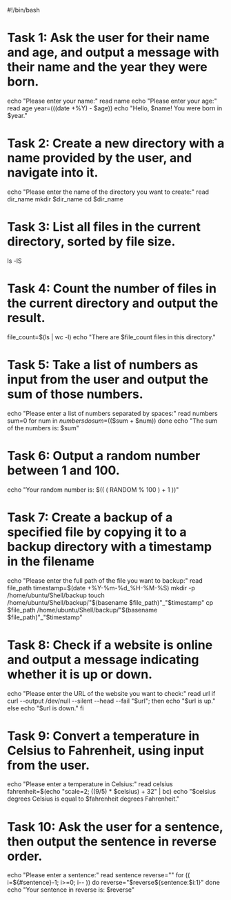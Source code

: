 #!/bin/bash

# Task 1: Ask the user for their name and age, and output a message with their name and the year they were born.

echo "Please enter your name:"
read name
echo "Please enter your age:"
read age
year=$(($(date +%Y) - $age))
echo "Hello, $name! You were born in $year."

# Task 2: Create a new directory with a name provided by the user, and navigate into it.
echo "Please enter the name of the directory you want to create:"
read dir_name
mkdir $dir_name
cd $dir_name

# Task 3: List all files in the current directory, sorted by file size.
ls -lS

# Task 4: Count the number of files in the current directory and output the result.
file_count=$(ls | wc -l)
echo "There are $file_count files in this directory."

# Task 5: Take a list of numbers as input from the user and output the sum of those numbers.
echo "Please enter a list of numbers separated by spaces:"
read numbers
sum=0
for num in $numbers
do
  sum=$(($sum + $num))
done
echo "The sum of the numbers is: $sum"

# Task 6: Output a random number between 1 and 100.
echo "Your random number is: $(( ( RANDOM % 100 ) + 1 ))"

# Task 7: Create a backup of a specified file by copying it to a backup directory with a timestamp in the filename

echo "Please enter the full path of the file you want to backup:"
read file_path
timestamp=$(date +%Y-%m-%d_%H-%M-%S)
mkdir -p /home/ubuntu/Shell/backup
touch /home/ubuntu/Shell/backup/"$(basename $file_path)"_"$timestamp"
cp $file_path /home/ubuntu/Shell/backup/"$(basename $file_path)"_"$timestamp"

# Task 8: Check if a website is online and output a message indicating whether it is up or down.
echo "Please enter the URL of the website you want to check:"
read url
if curl --output /dev/null --silent --head --fail "$url"; then
  echo "$url is up."
else
  echo "$url is down."
fi

# Task 9: Convert a temperature in Celsius to Fahrenheit, using input from the user.
echo "Please enter a temperature in Celsius:"
read celsius
fahrenheit=$(echo "scale=2; ((9/5) * $celsius) + 32" | bc)
echo "$celsius degrees Celsius is equal to $fahrenheit degrees Fahrenheit."

# Task 10: Ask the user for a sentence, then output the sentence in reverse order.
echo "Please enter a sentence:"
read sentence
reverse=""
for (( i=${#sentence}-1; i>=0; i-- ))
do
  reverse="$reverse${sentence:$i:1}"
done
echo "Your sentence in reverse is: $reverse"

